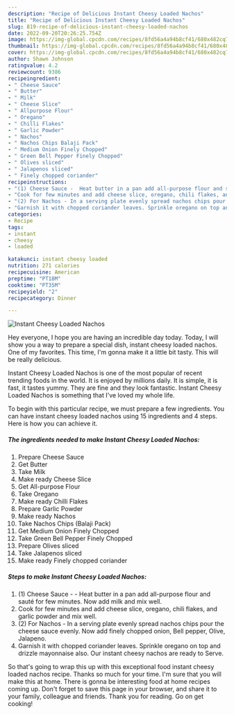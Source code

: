 ```yaml
---
description: "Recipe of Delicious Instant Cheesy Loaded Nachos"
title: "Recipe of Delicious Instant Cheesy Loaded Nachos"
slug: 819-recipe-of-delicious-instant-cheesy-loaded-nachos
date: 2022-09-20T20:26:25.754Z
image: https://img-global.cpcdn.com/recipes/8fd56a4a94b8cf41/680x482cq70/instant-cheesy-loaded-nachos-recipe-main-photo.jpg
thumbnail: https://img-global.cpcdn.com/recipes/8fd56a4a94b8cf41/680x482cq70/instant-cheesy-loaded-nachos-recipe-main-photo.jpg
cover: https://img-global.cpcdn.com/recipes/8fd56a4a94b8cf41/680x482cq70/instant-cheesy-loaded-nachos-recipe-main-photo.jpg
author: Shawn Johnson
ratingvalue: 4.2
reviewcount: 9386
recipeingredient:
- " Cheese Sauce"
- " Butter"
- " Milk"
- " Cheese Slice"
- " Allpurpose Flour"
- " Oregano"
- " Chilli Flakes"
- " Garlic Powder"
- " Nachos"
- " Nachos Chips Balaji Pack"
- " Medium Onion Finely Chopped"
- " Green Bell Pepper Finely Chopped"
- " Olives sliced"
- " Jalapenos sliced"
- " Finely chopped coriander"
recipeinstructions:
- "(1) Cheese Sauce -  Heat butter in a pan add all-purpose flour and sauté for few minutes. Now add milk and mix well."
- "Cook for few minutes and add cheese slice, oregano, chili flakes, and garlic powder and mix well."
- "(2) For Nachos - In a serving plate evenly spread nachos chips pour the cheese sauce evenly. Now add finely chopped onion, Bell pepper, Olive, Jalapeno."
- "Garnish it with chopped coriander leaves. Sprinkle oregano on top and drizzle mayonnaise also. Our instant cheesy nachos are ready to Serve."
categories:
- Recipe
tags:
- instant
- cheesy
- loaded

katakunci: instant cheesy loaded 
nutrition: 271 calories
recipecuisine: American
preptime: "PT18M"
cooktime: "PT35M"
recipeyield: "2"
recipecategory: Dinner

---
```



![Instant Cheesy Loaded Nachos](https://img-global.cpcdn.com/recipes/8fd56a4a94b8cf41/680x482cq70/instant-cheesy-loaded-nachos-recipe-main-photo.jpg)

Hey everyone, I hope you are having an incredible day today. Today, I will show you a way to prepare a special dish, instant cheesy loaded nachos. One of my favorites. This time, I'm gonna make it a little bit tasty. This will be really delicious.

Instant Cheesy Loaded Nachos is one of the most popular of recent trending foods in the world. It is enjoyed by millions daily. It is simple, it is fast, it tastes yummy. They are fine and they look fantastic. Instant Cheesy Loaded Nachos is something that I've loved my whole life.




To begin with this particular recipe, we must prepare a few ingredients. You can have instant cheesy loaded nachos using 15 ingredients and 4 steps. Here is how you can achieve it.

<!--inarticleads1-->

##### The ingredients needed to make Instant Cheesy Loaded Nachos:

1. Prepare  Cheese Sauce
1. Get  Butter
1. Take  Milk
1. Make ready  Cheese Slice
1. Get  All-purpose Flour
1. Take  Oregano
1. Make ready  Chilli Flakes
1. Prepare  Garlic Powder
1. Make ready  Nachos
1. Take  Nachos Chips (Balaji Pack)
1. Get  Medium Onion Finely Chopped
1. Take  Green Bell Pepper Finely Chopped
1. Prepare  Olives sliced
1. Take  Jalapenos sliced
1. Make ready  Finely chopped coriander




<!--inarticleads2-->

##### Steps to make Instant Cheesy Loaded Nachos:

1. (1) Cheese Sauce -  - Heat butter in a pan add all-purpose flour and sauté for few minutes. Now add milk and mix well.
1. Cook for few minutes and add cheese slice, oregano, chili flakes, and garlic powder and mix well.
1. (2) For Nachos - In a serving plate evenly spread nachos chips pour the cheese sauce evenly. Now add finely chopped onion, Bell pepper, Olive, Jalapeno.
1. Garnish it with chopped coriander leaves. Sprinkle oregano on top and drizzle mayonnaise also. Our instant cheesy nachos are ready to Serve.




So that's going to wrap this up with this exceptional food instant cheesy loaded nachos recipe. Thanks so much for your time. I'm sure that you will make this at home. There is gonna be interesting food at home recipes coming up. Don't forget to save this page in your browser, and share it to your family, colleague and friends. Thank you for reading. Go on get cooking!
